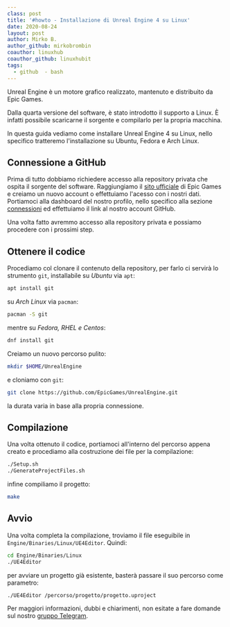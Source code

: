```yaml
---
class: post
title: '#howto - Installazione di Unreal Engine 4 su Linux'
date: 2020-08-24
layout: post
author: Mirko B.
author_github: mirkobrombin
coauthor: linuxhub
coauthor_github: linuxhubit
tags:
  - github  - bash
---
```

Unreal Engine è un motore grafico realizzato, mantenuto e distribuito da Epic Games.

Dalla quarta versione del software, è stato introdotto il supporto a Linux. È infatti possibile scaricarne il sorgente e compilarlo per la propria macchina.

In questa guida vediamo come installare Unreal Engine 4 su Linux, nello specifico tratteremo l'installazione su Ubuntu, Fedora e Arch Linux.

## Connessione a GitHub
Prima di tutto dobbiamo richiedere accesso alla repository privata che ospita il sorgente del software. Raggiungiamo il <a href="https://www.epicgames.com/id/login">sito ufficiale</a> di Epic Games e creiamo un nuovo account o effettuiamo l'acesso con i nostri dati. Portiamoci alla dashboard del nostro profilo, nello specifico alla sezione <a href="https://www.unrealengine.com/dashboard/connected">connessioni</a> ed effettuiamo il link al nostro account GitHub.

Una volta fatto avremmo accesso alla repository privata e possiamo procedere con i prossimi step.

## Ottenere il codice
Procediamo col clonare il contenuto della repository, per farlo ci servirà lo strumento `git`, installabile su *Ubuntu* via `apt`:

```bash
apt install git
```

su *Arch Linux* via `pacman`:

```bash
pacman -S git
```

mentre su *Fedora, RHEL e Centos*:

```bash
dnf install git
```

Creiamo un nuovo percorso pulito:

```bash
mkdir $HOME/UnrealEngine
```

e cloniamo con `git`:

```bash
git clone https://github.com/EpicGames/UnrealEngine.git
```

la durata varia in base alla propria connessione.

## Compilazione
Una volta ottenuto il codice, portiamoci all'interno del percorso appena creato e procediamo alla costruzione dei file per la compilazione:

```bash
./Setup.sh
./GenerateProjectFiles.sh 
```

infine compiliamo il progetto:

```bash
make
```

## Avvio
Una volta completa la compilazione, troviamo il file eseguibile in `Engine/Binaries/Linux/UE4Editor`. Quindi:

```bash
cd Engine/Binaries/Linux
./UE4Editor
```

per avviare un progetto già esistente, basterà passare il suo percorso come parametro:

```bash
./UE4Editor /percorso/progetto/progetto.uproject
```

Per maggiori informazioni, dubbi e chiarimenti, non esitate a fare domande sul nostro [gruppo Telegram](https://t.me/linuxpeople).